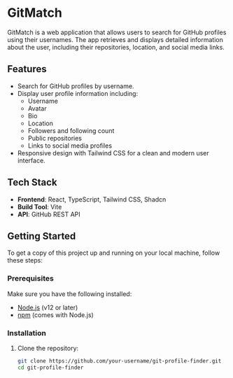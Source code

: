 # GitMatch

GitMatch is a web application that allows users to search for GitHub profiles using their usernames. The app retrieves and displays detailed information about the user, including their repositories, location, and social media links.

## Features

- Search for GitHub profiles by username.
- Display user profile information including:
  - Username
  - Avatar
  - Bio
  - Location
  - Followers and following count
  - Public repositories
  - Links to social media profiles
- Responsive design with Tailwind CSS for a clean and modern user interface.

## Tech Stack

- **Frontend**: React, TypeScript, Tailwind CSS, Shadcn
- **Build Tool**: Vite
- **API**: GitHub REST API

## Getting Started

To get a copy of this project up and running on your local machine, follow these steps:

### Prerequisites

Make sure you have the following installed:

- [Node.js](https://nodejs.org/) (v12 or later)
- [npm](https://www.npmjs.com/) (comes with Node.js)

### Installation

1. Clone the repository:

   ```bash
   git clone https://github.com/your-username/git-profile-finder.git
   cd git-profile-finder

